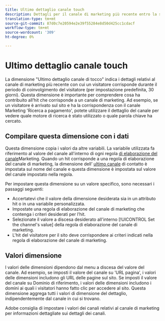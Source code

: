 ```yaml
---
title: Ultimo dettaglio canale touch
description: Dettagli per il canale di marketing più recente entro la scadenza del coinvolgimento del visitatore.
translation-type: tm+mt
source-git-commit: 87d0c7e20594e2e39f55284e8d50d425cc1cdacf
workflow-type: tm+mt
source-wordcount: '309'
ht-degree: 0%

---
```



# Ultimo dettaglio canale touch

La dimensione &quot;Ultimo dettaglio canale di tocco&quot; indica i dettagli relativi al canale di marketing più recente con cui un visitatore corrisponde durante il periodo di coinvolgimento del visitatore (per impostazione predefinita, 30 giorni). Questa dimensione è importante per comprendere cosa ha contribuito all’hit che corrisponde a un canale di marketing. Ad esempio, se un visitatore è arrivato sul sito e ha la corrispondenza con il canale Marketing &#39;Ricerca a pagamento&#39;, potete utilizzare il dettaglio del canale per vedere quale motore di ricerca è stato utilizzato o quale parola chiave ha cercato.

## Compilare questa dimensione con i dati

Questa dimensione copia i valori da altre variabili. La variabile utilizzata fa riferimento al valore del canale all&#39;interno di ogni regola [di elaborazione del canale](/help/admin/admin/marketing-channels-admin.md)Marketing. Quando un hit corrisponde a una regola di elaborazione del canale di marketing, la dimensione dell’ [ultimo canale](last-touch-channel.md) di contatto è impostata sul nome del canale e questa dimensione è impostata sul valore del canale impostato nella regola.

Per impostare questa dimensione su un valore specifico, sono necessari i passaggi seguenti:

* Accertatevi che il valore della dimensione desiderata sia in un attributo hit o in una variabile personalizzata.
* Impostate una regola di elaborazione del canale di marketing che contenga i criteri desiderati per l’hit.
* Selezionate il valore a discesa desiderato all&#39;interno [!UICONTROL Set the channel's value] della regola di elaborazione del canale di marketing.
* L&#39;hit del visitatore per il sito deve corrispondere ai criteri indicati nella regola di elaborazione del canale di marketing.

## Valori dimensione

I valori delle dimensioni dipendono dal menu a discesa del valore del canale. Ad esempio, se imposti il valore del canale su &#39;URL pagina&#39;, i valori delle dimensioni includono gli URL delle pagine sul sito. Se imposti il valore del canale su Dominio di riferimento, i valori delle dimensioni includono i domini ai quali i visitatori hanno fatto clic per accedere al sito. Questa dimensione aggrega tutti i valori di dimensione del dettaglio, indipendentemente dal canale in cui si trovano.

Adobe consiglia di impostare i valori dei canali relativi al canale di marketing per informazioni dettagliate sui dettagli dei canali.
